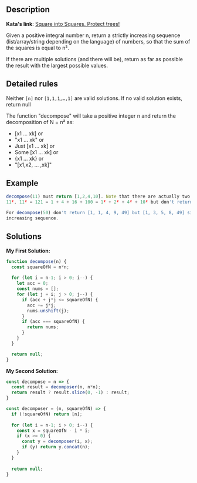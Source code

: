 ## Description

**Kata's link**: [Square into Squares. Protect trees!](https://www.codewars.com/kata/54eb33e5bc1a25440d000891/javascript)

Given a positive integral number n, return a strictly increasing sequence (list/array/string depending on the language) of numbers, so that the sum of the squares is equal to n².

If there are multiple solutions (and there will be), return as far as possible the result with the largest possible values.

## Detailed rules

Neither ```[n]``` nor ```[1,1,1,…,1]``` are valid solutions. If no valid solution exists, return null

The function "decompose" will take a positive integer n and return the decomposition of N = n² as:
* [x1 ... xk] or
* "x1 ... xk" or
* Just [x1 ... xk] or
* Some [x1 ... xk] or
* {x1 ... xk} or
* "[x1,x2, ... ,xk]"


## Example

```js
decompose(11) must return [1,2,4,10]. Note that there are actually two ways to decompose 
11², 11² = 121 = 1 + 4 + 16 + 100 = 1² + 2² + 4² + 10² but don't return [2,6,9], since 9 is smaller than 10.

For decompose(50) don't return [1, 1, 4, 9, 49] but [1, 3, 5, 8, 49] since [1, 1, 4, 9, 49] doesn't form a strictly 
increasing sequence.
```

## Solutions

**My First Solution:**


```js
function decompose(n) {
  const squareOfN = n*n;
  
  for (let i = n-1; i > 0; i--) {
    let acc = 0;   
    const nums = [];    
    for (let j = i; j > 0; j--) {
      if (acc + j*j <= squareOfN) {
        acc += j*j;
        nums.unshift(j);
      }
      if (acc === squareOfN) {
        return nums;
      }
    }
  }

  return null;
}
```

**My Second Solution:**

```js
const decompose = n => {
  const result = decomposer(n, n*n);
  return result ? result.slice(0, -1) : result;
}

const decomposer = (n, squareOfN) => {
  if (!squareOfN) return [n]; 
  
  for (let i = n-1; i > 0; i--) {
    const x = squareOfN - i * i;
    if (x >= 0) {
      const y = decomposer(i, x);
      if (y) return y.concat(n);
    }
  }
  
  return null;
}
```


